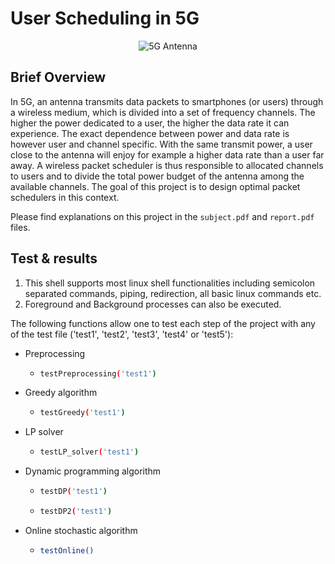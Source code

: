 # User Scheduling in 5G

<p align="center">
  <img src="https://marceaucoupechoux.wp.imt.fr/files/2019/09/scheduler.png" alt="5G Antenna" />
</p>


## Brief Overview

In 5G, an antenna transmits data packets to smartphones (or users) through a wireless medium, which is divided into a set of frequency channels. The higher the power dedicated to a user, the higher the data rate it can experience. The exact dependence between power and data rate is however user and channel specific. With the same transmit power, a user close to the antenna will enjoy for example a higher data rate than a user far away. A wireless packet scheduler is thus responsible to allocated channels to users and to divide the total power budget of the antenna among the available channels. The goal of this project is to design optimal packet schedulers in this context.

Please find explanations on this project in the `subject.pdf` and `report.pdf` files.

## Test & results

1. This shell supports most linux shell functionalities including semicolon separated commands, piping, redirection, all basic linux commands etc. 
2. Foreground and Background processes can also be executed.

The following functions allow one to test each step of the project with any of the test file ('test1', 'test2', 'test3', 'test4' or 'test5'):

* Preprocessing

  * ``` bash
    testPreprocessing('test1')
    ```
* Greedy algorithm 

  * ``` bash
    testGreedy('test1')
    ```
    
* LP solver

  * ``` bash 
    testLP_solver('test1')
    ```
* Dynamic programming algorithm 

  * ``` bash
    testDP('test1')
    ```
  * ``` bash 
    testDP2('test1')
    ```
    
* Online stochastic algorithm

  * ``` bash 
    testOnline()
    ```
